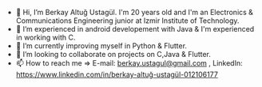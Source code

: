 - 👋 Hi, I’m Berkay Altuğ Ustagül. I'm 20 years old and I'm an Electronics & Communications Engineering junior at Izmir Institute of Technology.
- 👀 I’m experienced in android developement with Java & I'm experienced in working with C.
- 🌱 I’m currently improving myself in Python & Flutter. 
- 💞️ I’m looking to collaborate on projects on C,Java & Flutter.
- 📫 How to reach me => E-mail: berkay.ustagul@gmail.com , LinkedIn: https://www.linkedin.com/in/berkay-altuğ-ustagül-012106177

<!---
bkaltug/bkaltug is a ✨ special ✨ repository because its `README.md` (this file) appears on your GitHub profile.
You can click the Preview link to take a look at your changes.
--->
